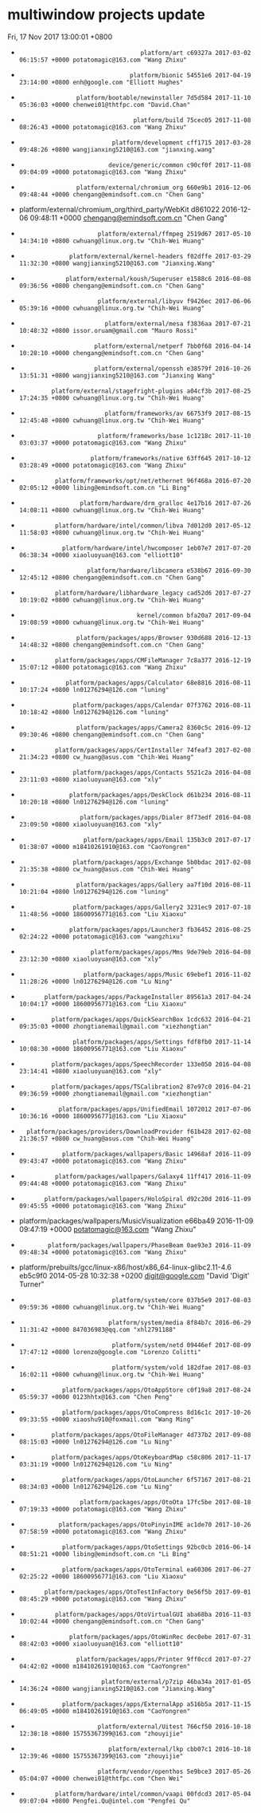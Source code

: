 # multiwindow projects update
Fri, 17 Nov 2017 13:00:01 +0800
-                                       platform/art c69327a 2017-03-02 06:15:57 +0000 potatomagic@163.com "Wang Zhixu" 
-                                    platform/bionic 54551e6 2017-04-19 23:14:00 +0800 enh@google.com "Elliott Hughes" 
-                     platform/bootable/newinstaller 7d5d584 2017-11-10 05:36:03 +0000 chenwei01@thtfpc.com "David.Chan" 
-                                     platform/build 75cec05 2017-11-08 08:26:43 +0000 potatomagic@163.com "Wang Zhixu" 
-                               platform/development cff1715 2017-03-28 09:48:26 +0800 wangjianxing5210@163.com "jianxing.wang" 
-                              device/generic/common c90cf0f 2017-11-08 09:04:09 +0000 potatomagic@163.com "Wang Zhixu" 
-                     platform/external/chromium_org 660e9b1 2016-12-06 09:48:44 +0000 chengang@emindsoft.com.cn "Chen Gang" 
-  platform/external/chromium_org/third_party/WebKit d861022 2016-12-06 09:48:11 +0000 chengang@emindsoft.com.cn "Chen Gang" 
-                           platform/external/ffmpeg 2519d67 2017-05-10 14:34:10 +0800 cwhuang@linux.org.tw "Chih-Wei Huang" 
-                   platform/external/kernel-headers f02dffe 2017-03-29 11:32:30 +0800 wangjianxing5210@163.com "Jianxing.Wang" 
-                  platform/external/koush/Superuser e1588c6 2016-08-08 09:36:56 +0800 chengang@emindsoft.com.cn "Chen Gang" 
-                           platform/external/libyuv f9426ec 2017-06-06 05:39:16 +0000 cwhuang@linux.org.tw "Chih-Wei Huang" 
-                             platform/external/mesa f3836aa 2017-07-21 10:48:32 +0800 issor.oruam@gmail.com "Mauro Rossi" 
-                          platform/external/netperf 7bb0f68 2016-04-14 10:28:10 +0000 chengang@emindsoft.com.cn "Chen Gang" 
-                          platform/external/openssh e38579f 2016-10-26 13:51:31 +0800 wangjianxing5210@163.com "Jianxing Wang" 
-              platform/external/stagefright-plugins a04cf3b 2017-08-25 17:24:35 +0800 cwhuang@linux.org.tw "Chih-Wei Huang" 
-                             platform/frameworks/av 66753f9 2017-08-15 12:45:48 +0800 cwhuang@linux.org.tw "Chih-Wei Huang" 
-                           platform/frameworks/base 1c1218c 2017-11-10 03:03:37 +0000 potatomagic@163.com "Wang Zhixu" 
-                         platform/frameworks/native 63ff645 2017-10-12 03:28:49 +0000 potatomagic@163.com "Wang Zhixu" 
-               platform/frameworks/opt/net/ethernet 96f468a 2016-07-20 02:05:12 +0000 libing@emindsoft.com.cn "Li Bing" 
-                      platform/hardware/drm_gralloc 4e17b16 2017-07-26 14:08:11 +0800 cwhuang@linux.org.tw "Chih-Wei Huang" 
-               platform/hardware/intel/common/libva 7d012d0 2017-05-12 11:58:03 +0800 cwhuang@linux.org.tw "Chih-Wei Huang" 
-                 platform/hardware/intel/hwcomposer 1eb07e7 2017-07-20 06:38:34 +0000 xiaoluoyuan@163.com "elliott10" 
-                        platform/hardware/libcamera e538b67 2016-09-30 12:45:12 +0800 chengang@emindsoft.com.cn "Chen Gang" 
-               platform/hardware/libhardware_legacy cad52d6 2017-07-27 10:19:02 +0800 cwhuang@linux.org.tw "Chih-Wei Huang" 
-                                      kernel/common bfa20a7 2017-09-04 19:08:59 +0800 cwhuang@linux.org.tw "Chih-Wei Huang" 
-                     platform/packages/apps/Browser 930d688 2016-12-13 14:48:32 +0800 chengang@emindsoft.com.cn "Chen Gang" 
-               platform/packages/apps/CMFileManager 7c8a377 2016-12-19 15:07:12 +0800 potatomagic@163.com "Wang Zhixu" 
-                  platform/packages/apps/Calculator 68e8816 2016-08-11 10:17:24 +0800 ln01276294@126.com "luning" 
-                    platform/packages/apps/Calendar 07f3762 2016-08-11 10:18:42 +0800 ln01276294@126.com "luning" 
-                     platform/packages/apps/Camera2 8360c5c 2016-09-12 09:30:46 +0800 chengang@emindsoft.com.cn "Chen Gang" 
-               platform/packages/apps/CertInstaller 74feaf3 2017-02-08 21:34:23 +0800 cw_huang@asus.com "Chih-Wei Huang" 
-                    platform/packages/apps/Contacts 5521c2a 2016-04-08 23:11:03 +0800 xiaoluoyuan@163.com "xly" 
-                   platform/packages/apps/DeskClock d61b234 2016-08-11 10:20:18 +0800 ln01276294@126.com "luning" 
-                      platform/packages/apps/Dialer 8f73edf 2016-04-08 23:09:50 +0800 xiaoluoyuan@163.com "xly" 
-                       platform/packages/apps/Email 135b3c0 2017-07-17 01:38:07 +0000 m18410261910@163.com "CaoYongren" 
-                    platform/packages/apps/Exchange 5b0bdac 2017-02-08 21:35:38 +0800 cw_huang@asus.com "Chih-Wei Huang" 
-                     platform/packages/apps/Gallery aa7f10d 2016-08-11 10:21:04 +0800 ln01276294@126.com "luning" 
-                    platform/packages/apps/Gallery2 3231ec9 2017-07-18 11:48:56 +0000 18600956771@163.com "Liu Xiaoxu" 
-                   platform/packages/apps/Launcher3 fb36452 2016-08-25 02:24:22 +0000 potatomagic@163.com "wangzhixu" 
-                         platform/packages/apps/Mms 9de79eb 2016-04-08 23:12:30 +0800 xiaoluoyuan@163.com "xly" 
-                       platform/packages/apps/Music 69ebef1 2016-11-02 11:28:26 +0000 ln01276294@126.com "Lu Ning" 
-            platform/packages/apps/PackageInstaller 89561a3 2017-04-24 10:04:17 +0000 18600956771@163.com "Liu Xiaoxu" 
-              platform/packages/apps/QuickSearchBox 1cdc632 2016-04-21 09:35:03 +0000 zhongtianemail@gmail.com "xiezhongtian" 
-                    platform/packages/apps/Settings fdf8fb0 2017-11-14 10:08:30 +0000 18600956771@163.com "Liu Xiaoxu" 
-              platform/packages/apps/SpeechRecorder 133e050 2016-04-08 23:14:41 +0800 xiaoluoyuan@163.com "xly" 
-              platform/packages/apps/TSCalibration2 87e97c0 2016-04-21 09:36:59 +0000 zhongtianemail@gmail.com "xiezhongtian" 
-                platform/packages/apps/UnifiedEmail 1072012 2017-07-06 10:36:16 +0000 18600956771@163.com "Liu Xiaoxu" 
-       platform/packages/providers/DownloadProvider f61b428 2017-02-08 21:36:57 +0800 cw_huang@asus.com "Chih-Wei Huang" 
-                 platform/packages/wallpapers/Basic 14968af 2016-11-09 09:43:47 +0000 potatomagic@163.com "Wang Zhixu" 
-               platform/packages/wallpapers/Galaxy4 11ff417 2016-11-09 09:44:48 +0000 potatomagic@163.com "Wang Zhixu" 
-            platform/packages/wallpapers/HoloSpiral d92c20d 2016-11-09 09:45:55 +0000 potatomagic@163.com "Wang Zhixu" 
-    platform/packages/wallpapers/MusicVisualization e66ba49 2016-11-09 09:47:19 +0000 potatomagic@163.com "Wang Zhixu" 
-             platform/packages/wallpapers/PhaseBeam 0ae93e3 2016-11-09 09:48:34 +0000 potatomagic@163.com "Wang Zhixu" 
- platform/prebuilts/gcc/linux-x86/host/x86_64-linux-glibc2.11-4.6 eb5c9f0 2014-05-28 10:32:38 +0200 digit@google.com "David 'Digit' Turner" 
-                               platform/system/core 037b5e9 2017-08-03 09:59:36 +0800 cwhuang@linux.org.tw "Chih-Wei Huang" 
-                              platform/system/media 8f84b7c 2016-06-29 11:31:42 +0000 847036983@qq.com "xhl2791188" 
-                               platform/system/netd 09446ef 2017-08-09 17:47:12 +0800 lorenzo@google.com "Lorenzo Colitti" 
-                               platform/system/vold 182dfae 2017-08-03 16:02:11 +0800 cwhuang@linux.org.tw "Chih-Wei Huang" 
-                 platform/packages/apps/OtoAppStore c0f19a8 2017-08-24 05:59:37 +0000 0123hhtx@163.com "Chen Peng" 
-                 platform/packages/apps/OtoCompress 8d16c1c 2017-10-26 09:33:55 +0000 xiaoshu910@foxmail.com "Wang Ming" 
-              platform/packages/apps/OtoFileManager 4d737b2 2017-09-08 08:15:03 +0000 ln01276294@126.com "Lu Ning" 
-              platform/packages/apps/OtoKeyboardMap c58c806 2017-11-17 03:31:19 +0000 ln01276294@126.com "Lu Ning" 
-                 platform/packages/apps/OtoLauncher 6f57167 2017-08-21 08:34:03 +0000 ln01276294@126.com "Lu Ning" 
-                      platform/packages/apps/OtoOta 17fc5be 2017-08-18 07:19:33 +0000 potatomagic@163.com "Wang Zhixu" 
-                platform/packages/apps/OtoPinyinIME ac1de70 2017-10-26 07:58:59 +0000 potatomagic@163.com "Wang Zhixu" 
-                 platform/packages/apps/OtoSettings 92bc0cb 2016-06-14 08:51:21 +0000 libing@emindsoft.com.cn "Li Bing" 
-                 platform/packages/apps/OtoTerminal ea60306 2017-06-27 02:25:22 +0000 18600956771@163.com "Liu Xiaoxu" 
-            platform/packages/apps/OtoTestInFactory 0e56f5b 2017-09-01 08:45:29 +0000 potatomagic@163.com "Wang Zhixu" 
-               platform/packages/apps/OtoVirtualGUI aba68ba 2016-11-03 10:02:44 +0000 chengang@emindsoft.com.cn "Chen Gang" 
-                   platform/packages/apps/OtoWinRec dec0ebe 2017-07-31 08:42:03 +0000 xiaoluoyuan@163.com "elliott10" 
-                     platform/packages/apps/Printer 9ff0ccd 2017-07-27 04:42:02 +0000 m18410261910@163.com "CaoYongren" 
-                            platform/external/p7zip 46ba34a 2017-01-05 14:36:24 +0800 wangjianxing5210@163.com "Jianxing.Wang" 
-                 platform/packages/apps/ExternalApp a516b5a 2017-11-15 06:49:05 +0000 m18410261910@163.com "CaoYongren" 
-                           platform/external/Uitest 766cf50 2016-10-18 12:38:18 +0800 15755367399@163.com "zhouyijie" 
-                              platform/external/lkp cbb07c1 2016-10-18 12:39:46 +0800 15755367399@163.com "zhouyijie" 
-                           platform/vendor/openthos 5e9bce3 2017-05-26 05:04:07 +0000 chenwei01@thtfpc.com "Chen Wei" 
-               platform/hardware/intel/common/vaapi 00fdcd3 2017-05-04 09:07:04 +0800 Pengfei.Qu@intel.com "Pengfei Qu" 
